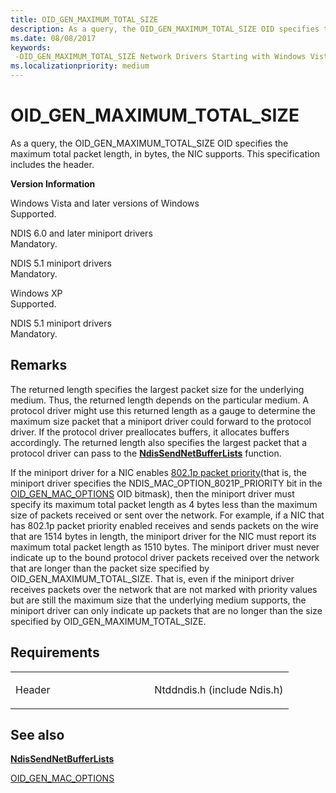 ```yaml
---
title: OID_GEN_MAXIMUM_TOTAL_SIZE
description: As a query, the OID_GEN_MAXIMUM_TOTAL_SIZE OID specifies the maximum total packet length, in bytes, the NIC supports.
ms.date: 08/08/2017
keywords: 
 -OID_GEN_MAXIMUM_TOTAL_SIZE Network Drivers Starting with Windows Vista
ms.localizationpriority: medium
---
```


# OID\_GEN\_MAXIMUM\_TOTAL\_SIZE


As a query, the OID\_GEN\_MAXIMUM\_TOTAL\_SIZE OID specifies the maximum total packet length, in bytes, the NIC supports. This specification includes the header.

**Version Information**

<a href="" id="windows-vista-and-later-versions-of-windows"></a>Windows Vista and later versions of Windows  
Supported.

<a href="" id="ndis-6-0-and-later-miniport-drivers"></a>NDIS 6.0 and later miniport drivers  
Mandatory.

<a href="" id="ndis-5-1-miniport-drivers"></a>NDIS 5.1 miniport drivers  
Mandatory.

<a href="" id="windows-xp"></a>Windows XP  
Supported.

<a href="" id="ndis-5-1-miniport-drivers"></a>NDIS 5.1 miniport drivers  
Mandatory.

Remarks
-------

The returned length specifies the largest packet size for the underlying medium. Thus, the returned length depends on the particular medium. A protocol driver might use this returned length as a gauge to determine the maximum size packet that a miniport driver could forward to the protocol driver. If the protocol driver preallocates buffers, it allocates buffers accordingly. The returned length also specifies the largest packet that a protocol driver can pass to the [**NdisSendNetBufferLists**](/windows-hardware/drivers/ddi/ndis/nf-ndis-ndissendnetbufferlists) function.

If the miniport driver for a NIC enables [802.1p packet priority](/previous-versions/windows/hardware/network/ff562331(v=vs.85))(that is, the miniport driver specifies the NDIS\_MAC\_OPTION\_8021P\_PRIORITY bit in the [OID\_GEN\_MAC\_OPTIONS](oid-gen-mac-options.md) OID bitmask), then the miniport driver must specify its maximum total packet length as 4 bytes less than the maximum size of packets received or sent over the network. For example, if a NIC that has 802.1p packet priority enabled receives and sends packets on the wire that are 1514 bytes in length, the miniport driver for the NIC must report its maximum total packet length as 1510 bytes. The miniport driver must never indicate up to the bound protocol driver packets received over the network that are longer than the packet size specified by OID\_GEN\_MAXIMUM\_TOTAL\_SIZE. That is, even if the miniport driver receives packets over the network that are not marked with priority values but are still the maximum size that the underlying medium supports, the miniport driver can only indicate up packets that are no longer than the size specified by OID\_GEN\_MAXIMUM\_TOTAL\_SIZE.

Requirements
------------

<table>
<colgroup>
<col width="50%" />
<col width="50%" />
</colgroup>
<tbody>
<tr class="odd">
<td><p>Header</p></td>
<td>Ntddndis.h (include Ndis.h)</td>
</tr>
</tbody>
</table>

## See also


[**NdisSendNetBufferLists**](/windows-hardware/drivers/ddi/ndis/nf-ndis-ndissendnetbufferlists)

[OID\_GEN\_MAC\_OPTIONS](oid-gen-mac-options.md)

 


